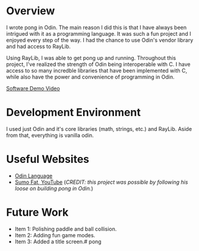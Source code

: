 # Overview

I wrote pong in Odin. The main reason I did this is that I have always been intrigued with it as a programming language. It was such a fun project and I enjoyed every step of the way. I had the chance to use Odin's vendor library and had access to RayLib.

Using RayLib, I was able to get pong up and running. Throughout this project, I've realized the strength of Odin being interoperable with C. I have access to so many incredble libraries that have been implemented with C, while also have the power and convenience of programming in Odin.

[Software Demo Video](https://youtu.be/jS05lZyDkWc)

# Development Environment

I used just Odin and it's core libraries (math, strings, etc.) and RayLib. Aside from that, everything is vanilla odin.

# Useful Websites

- [Odin Language](https://odin-lang.org/)
- [Sumo Fat, YouTube](https://www.youtube.com/@sumofat4994) (*CREDIT: this project was possible by following his loose on building pong in Odin.*)

# Future Work

- Item 1: Polishing paddle and ball collision.
- Item 2: Adding fun game modes.
- Item 3: Added a title screen.# pong
